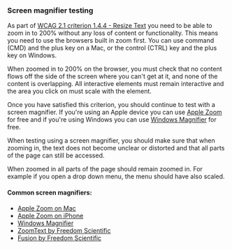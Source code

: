 ### Screen magnifier testing

As part of [WCAG 2.1 criterion 1.4.4 - Resize Text](https://www.w3.org/WAI/WCAG21/Understanding/resize-text.html) you need to be able to zoom in to 200% without any loss of content or functionality. This means you need to use the browsers built in zoom first. You can use command (CMD) and the plus key on a Mac, or the control (CTRL) key and the plus key on Windows.

When zoomed in to 200% on the browser, you must check that no content flows off the side of the screen where you can't get at it, and none of the content is overlapping. All interactive elements must remain interactive and the area you click on must scale with the element.

Once you have satisfied this criterion, you should continue to test with a screen magnifier. If you're using an Apple device you can use [Apple Zoom](https://www.apple.com/uk/accessibility/mac/vision/) for free and if you're using Windows you can use [Windows Magnifier](https://support.microsoft.com/en-us/windows/use-magnifier-to-make-things-on-the-screen-easier-to-see-414948ba-8b1c-d3bd-8615-0e5e32204198) for free.

When testing using a screen magnifier, you should make sure that when zooming in, the text does not become unclear or distorted and that all parts of the page can still be accessed.

When zoomed in all parts of the page should remain zoomed in. For example if you open a drop down menu, the menu should have also scaled.

#### Common screen magnifiers:
- [Apple Zoom on Mac](https://www.apple.com/uk/accessibility/mac/vision/)
- [Apple Zoom on iPhone](https://www.apple.com/uk/accessibility/iphone/vision/)
- [Windows Magnifier](https://support.microsoft.com/en-us/windows/use-magnifier-to-make-things-on-the-screen-easier-to-see-414948ba-8b1c-d3bd-8615-0e5e32204198)
- [ZoomText by Freedom Scientific](https://www.zoomtext.com/products/zoomtext-magnifier/)
- [Fusion by Freedom Scientific](https://www.zoomtext.com/products/zoomtext-fusion/)
